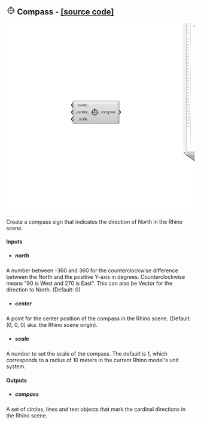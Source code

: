 ## ![](../../images/icons/Compass.png) Compass - [[source code]](https://github.com/ladybug-tools/ladybug-grasshopper/blob/master/ladybug_grasshopper/src//LB%20Compass.py)

![](../../images/components/Compass.png)

Create a compass sign that indicates the direction of North in the Rhino scene.
 



#### Inputs
* ##### north 
A number between -360 and 360 for the counterclockwise difference
 between the North and the positive Y-axis in degrees. Counterclockwise
 means "90 is West and 270 is East". This can also be Vector for the
 direction to North. (Default: 0) 
* ##### center 
A point for the center position of the compass in the Rhino
 scene. (Default: (0, 0, 0) aka. the Rhino scene origin). 
* ##### scale 
A number to set the scale of the compass. The default is 1,
 which corresponds to a radius of 10 meters in the current Rhino
 model's unit system. 

#### Outputs
* ##### compass
A set of circles, lines and text objects that mark the cardinal
 directions in the Rhino scene.